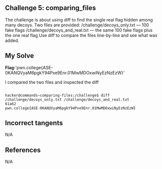 ## Challenge 5: comparing_files

The challenge is about using diff to find the single real flag hidden among many decoys. 
Two files are provided:
/challenge/decoys_only.txt — 100 fake flags
/challenge/decoys_and_real.txt — the same 100 fake flags plus the one real flag
Use diff to compare the files line-by-line and see what was added.


## My Solve 
**Flag:**'pwn.college{ASE-0KANQVyaM6pgkY94Pxe9Enr.01MwMDOxwiNyEzNzEzW}'

I compared the two files and inspected the diff
```

hacker@commands~comparing-files:/challenge$ diff /challenge/decoys_only.txt /challenge/decoys_and_real.txt
61a62
pwn.college{ASE-0KANQVyaM6pgkY94Pxe9Enr.01MwMDOxwiNyEzNzEzW}
```

## Incorrect tangents
N/A


## References
N/A


